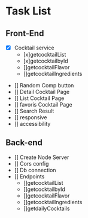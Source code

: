 # Task List

## Front-End

* [x] Cocktail service 
    * [x]getcocktailList
    * [x]getcocktailbyId
    * []getcocktailFlavor
    * []getcocktailIngredients

* [] Random Comp button 
* [] Detail Cocktail Page 
* [] List Cocktail Page 
* [] favoris Cocktail Page 
* [] Search Result
* [] responsive
* [] accessibility


## Back-end

* [] Create Node Server
* [] Cors config
* [] Db connection
* [] Endpoints
    * []getcocktailList
    * []getcocktailbyId
    * []getcocktailFlavor
    * []getcocktailIngredients
    * []getdailyCocktails



